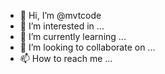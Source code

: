 - 👋 Hi, I’m @mvtcode
- 👀 I’m interested in ...
- 🌱 I’m currently learning ...
- 💞️ I’m looking to collaborate on ...
- 📫 How to reach me ...

<!---
mvtcode/mvtcode is a ✨ special ✨ repository because its `README.md` (this file) appears on your GitHub profile.
You can click the Preview link to take a look at your changes.
--->
